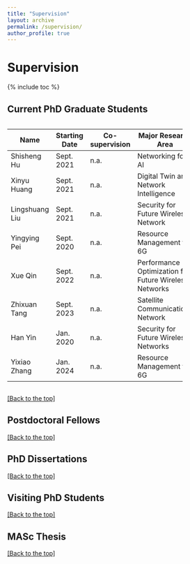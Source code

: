 ```yaml
---
title: "Supervision"
layout: archive
permalink: /supervision/
author_profile: true
---
```


<style>
.page__title {
  display: none;
}
</style>

<a id="supervision_top"></a>

# Supervision

{% include toc %}

<!-- <style>
table th:first-of-type {
    width: 2cm;
}
table th:nth-of-type(2) {
    width: 2cm;
}
table th:nth-of-type(3) {
    width: 2cm;
}
table th:nth-of-type(4) {
    width: 8cm;
}
</style>
 -->

## Current PhD Graduate Students

<div class="table" style="width:80%;overflow-x:auto;">

| Name            | Starting Date   | Co-supervision       | Major Research Area                                   |
| -----           | ----            | -------              | ------------------------------                        |
| Shisheng Hu     | Sept. 2021      | n.a.                 | Networking for AI                                     |
| Xinyu Huang     | Sept. 2021      | n.a.                 | Digital Twin and Network Intelligence                 |
| Lingshuang Liu  | Sept. 2021      | n.a.                 | Security for Future Wireless Network                  |
| Yingying Pei    | Sept. 2020      | n.a.                 | Resource Management for 6G                            |
| Xue Qin         | Sept. 2022      | n.a.                 | Performance Optimization for Future Wireless Networks |
| Zhixuan Tang    | Sept. 2023      | n.a.                 | Satellite Communications Network                      |
| Han Yin         | Jan. 2020       | n.a.                 | Security for Future Wireless Networks                 |
| Yixiao Zhang    | Jan. 2024       | n.a.                 | Resource Management for 6G                            |

</div>



[\[Back to the top\]](#supervision_top)

## Postdoctoral Fellows



[\[Back to the top\]](#supervision_top)


## PhD Dissertations





[\[Back to the top\]](#supervision_top)

## Visiting PhD Students



[\[Back to the top\]](#supervision_top)

## MASc Thesis



[\[Back to the top\]](#supervision_top)